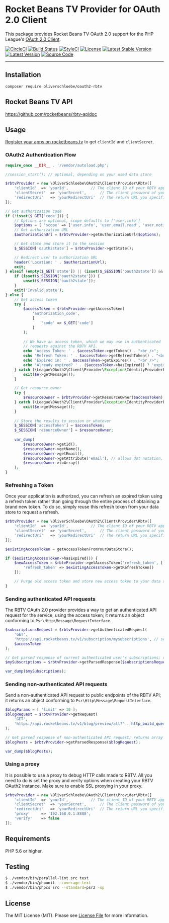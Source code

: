 # Rocket Beans TV Provider for OAuth 2.0 Client

This package provides Rocket Beans TV OAuth 2.0 support for the PHP League's [OAuth 2.0 Client](https://github.com/thephpleague/oauth2-client).

[![CircleCI](https://circleci.com/gh/oliverschloebe/oauth2-rbtv/tree/master.svg?style=svg)](https://circleci.com/gh/oliverschloebe/oauth2-rbtv/tree/master) [![Build Status](https://travis-ci.com/oliverschloebe/oauth2-rbtv.svg?branch=master)](https://travis-ci.com/oliverschloebe/oauth2-rbtv)
[![StyleCI](https://github.styleci.io/repos/189750356/shield?branch=master)](https://github.styleci.io/repos/189750356)
[![License](https://img.shields.io/packagist/l/oliverschloebe/oauth2-rbtv.svg)](https://github.com/oliverschloebe/oauth2-rbtv/blob/master/LICENSE)
[![Latest Stable Version](https://img.shields.io/packagist/v/oliverschloebe/oauth2-rbtv.svg)](https://packagist.org/packages/oliverschloebe/oauth2-rbtv)
[![Latest Version](https://img.shields.io/github/release/oliverschloebe/oauth2-rbtv.svg?style=flat-square)](https://github.com/oliverschloebe/oauth2-rbtv/releases)
[![Source Code](http://img.shields.io/badge/source-oliverschloebe/oauth2--rbtv-blue.svg?style=flat-square)](https://github.com/oliverschloebe/oauth2-rbtv)

---

## Installation

```
composer require oliverschloebe/oauth2-rbtv
```

## Rocket Beans TV API

https://github.com/rocketbeans/rbtv-apidoc

## Usage

[Register your apps on rocketbeans.tv](https://rocketbeans.tv/accountsettings/apps) to get `clientId` and `clientSecret`.

### OAuth2 Authentication Flow

```php
require_once __DIR__ . '/vendor/autoload.php';

//session_start(); // optional, depending on your used data store

$rbtvProvider = new \OliverSchloebe\OAuth2\Client\Provider\Rbtv([
	'clientId'	=> 'yourId',          // The client ID of your RBTV app
	'clientSecret'	=> 'yourSecret',      // The client password of your RBTV app
	'redirectUri'	=> 'yourRedirectUri'  // The return URL you specified for your app on RBTV
]);

// Get authorization code
if (!isset($_GET['code'])) {
	// Options are optional, scope defaults to ['user.info']
	$options = [ 'scope' => ['user.info', 'user.email.read', 'user.notification.list', 'user.notification.manage', 'user.subscription.manage', 'user.subscriptions.read', 'user.rbtvevent.read', 'user.rbtvevent.manage'] ];
	// Get authorization URL
	$authorizationUrl = $rbtvProvider->getAuthorizationUrl($options);

	// Get state and store it to the session
	$_SESSION['oauth2state'] = $rbtvProvider->getState();

	// Redirect user to authorization URL
	header('Location: ' . $authorizationUrl);
	exit;
} elseif (empty($_GET['state']) || (isset($_SESSION['oauth2state']) && $_GET['state'] !== $_SESSION['oauth2state'])) { // Check for errors
	if (isset($_SESSION['oauth2state'])) {
		unset($_SESSION['oauth2state']);
	}
	exit('Invalid state');
} else {
	// Get access token
	try {
		$accessToken = $rbtvProvider->getAccessToken(
			'authorization_code',
			[
				'code' => $_GET['code']
			]
		);
		
		// We have an access token, which we may use in authenticated
		// requests against the RBTV API.
		echo 'Access Token: ' . $accessToken->getToken() . "<br />";
		echo 'Refresh Token: ' . $accessToken->getRefreshToken() . "<br />";
		echo 'Expired in: ' . $accessToken->getExpires() . "<br />";
		echo 'Already expired? ' . ($accessToken->hasExpired() ? 'expired' : 'not expired') . "<br />";
	} catch (\League\OAuth2\Client\Provider\Exception\IdentityProviderException $e) {
		exit($e->getMessage());
	}

	// Get resource owner
	try {
		$resourceOwner = $rbtvProvider->getResourceOwner($accessToken);
	} catch (\League\OAuth2\Client\Provider\Exception\IdentityProviderException $e) {
		exit($e->getMessage());
	}
        
	// Store the results to session or whatever
	$_SESSION['accessToken'] = $accessToken;
	$_SESSION['resourceOwner'] = $resourceOwner;
    
	var_dump(
		$resourceOwner->getId(),
		$resourceOwner->getName(),
		$resourceOwner->getEmail(),
		$resourceOwner->getAttribute('email'), // allows dot notation, e.g. $resourceOwner->getAttribute('group.field')
		$resourceOwner->toArray()
	);
}
```

### Refreshing a Token

Once your application is authorized, you can refresh an expired token using a refresh token rather than going through the entire process of obtaining a brand new token. To do so, simply reuse this refresh token from your data store to request a refresh.

```php
$rbtvProvider = new \OliverSchloebe\OAuth2\Client\Provider\Rbtv([
	'clientId'	=> 'yourId',          // The client ID of your RBTV app
	'clientSecret'	=> 'yourSecret',      // The client password of your RBTV app
	'redirectUri'	=> 'yourRedirectUri'  // The return URL you specified for your app on RBTV
]);

$existingAccessToken = getAccessTokenFromYourDataStore();

if ($existingAccessToken->hasExpired()) {
	$newAccessToken = $rbtvProvider->getAccessToken('refresh_token', [
		'refresh_token' => $existingAccessToken->getRefreshToken()
	]);

	// Purge old access token and store new access token to your data store.
}
```

### Sending authenticated API requests

The RBTV OAuth 2.0 provider provides a way to get an authenticated API request for the service, using the access token; it returns an object conforming to `Psr\Http\Message\RequestInterface`.

```php
$subscriptionsRequest = $rbtvProvider->getAuthenticatedRequest(
	'GET',
	'https://api.rocketbeans.tv/v1/subscription/mysubscriptions', // see https://github.com/rocketbeans/rbtv-apidoc#list-all-subscriptions
	$accessToken
);

// Get parsed response of current authenticated user's subscriptions; returns array|mixed
$mySubscriptions = $rbtvProvider->getParsedResponse($subscriptionsRequest);

var_dump($mySubscriptions);
```

### Sending non-authenticated API requests

Send a non-authenticated API request to public endpoints of the RBTV API; it returns an object conforming to `Psr\Http\Message\RequestInterface`.

```php
$blogParams = [ 'limit' => 10 ];
$blogRequest = $rbtvProvider->getRequest(
	'GET',
	'https://api.rocketbeans.tv/v1/blog/preview/all?' . http_build_query($blogParams)
);

// Get parsed response of non-authenticated API request; returns array|mixed
$blogPosts = $rbtvProvider->getParsedResponse($blogRequest);

var_dump($blogPosts);
```

### Using a proxy

It is possible to use a proxy to debug HTTP calls made to RBTV. All you need to do is set the proxy and verify options when creating your RBTV OAuth2 instance. Make sure to enable SSL proxying in your proxy.

```php
$rbtvProvider = new \OliverSchloebe\OAuth2\Client\Provider\Rbtv([
	'clientId'	=> 'yourId',          // The client ID of your RBTV app
	'clientSecret'	=> 'yourSecret',      // The client password of your RBTV app
	'redirectUri'	=> 'yourRedirectUri'  // The return URL you specified for your app on RBTV
	'proxy'		=> '192.168.0.1:8888',
	'verify'	=> false
]);
```

## Requirements

PHP 5.6 or higher.

## Testing

``` bash
$ ./vendor/bin/parallel-lint src test
$ ./vendor/bin/phpunit --coverage-text
$ ./vendor/bin/phpcs src --standard=psr2 -sp
```

## License

The MIT License (MIT). Please see [License File](https://github.com/oliverschloebe/oauth2-rbtv/blob/master/LICENSE) for more information.
